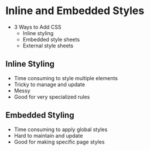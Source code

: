 # Inline and Embedded Styles
* 3 Ways to Add CSS
  * Inline styling
  * Embedded style sheets
  * External style sheets

## Inline Styling
* Time consuming to style multiple elements
* Tricky to manage and update
* Messy
* Good for very specialized rules

## Embedded Styling
* Time consuming to apply global styles
* Hard to maintain and update
* Good for making specific page styles